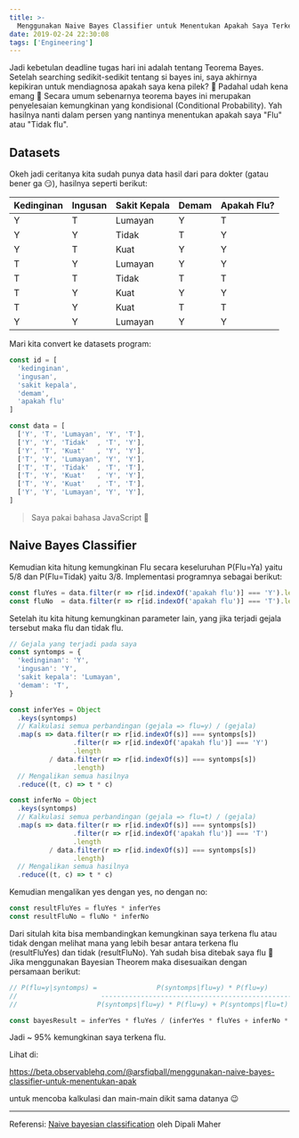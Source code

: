 ```yaml
---
title: >-
  Menggunakan Naive Bayes Classifier untuk Menentukan Apakah Saya Terkena Flu 😅
date: 2019-02-24 22:30:08
tags: ['Engineering']
---
```


Jadi kebetulan deadline tugas hari ini adalah tentang Teorema Bayes. Setelah searching sedikit-sedikit tentang si bayes ini, saya akhirnya kepikiran untuk mendiagnosa apakah saya kena pilek? 🤣 Padahal udah kena emang 🤒 Secara umum sebenarnya teorema bayes ini merupakan penyelesaian kemungkinan yang kondisional (Conditional Probability). Yah hasilnya nanti dalam persen yang nantinya menentukan apakah saya "Flu" atau "Tidak flu".
<!-- more -->

## Datasets

Okeh jadi ceritanya kita sudah punya data hasil dari para dokter (gatau bener ga 😏), hasilnya seperti berikut:

| Kedinginan | Ingusan | Sakit Kepala | Demam | Apakah Flu? |
| ---------- | ------- | ------------ | ----- | ----------- |
| Y          | T       | Lumayan      | Y     | T           |
| Y          | Y       | Tidak        | T     | Y           |
| Y          | T       | Kuat         | Y     | Y           |
| T          | Y       | Lumayan      | Y     | Y           |
| T          | T       | Tidak        | T     | T           |
| T          | Y       | Kuat         | Y     | Y           |
| T          | Y       | Kuat         | T     | T           |
| Y          | Y       | Lumayan      | Y     | Y           |

Mari kita convert ke datasets program:
```js
const id = [
  'kedinginan',
  'ingusan',
  'sakit kepala',
  'demam',
  'apakah flu'
]

const data = [
  ['Y', 'T', 'Lumayan', 'Y', 'T'],
  ['Y', 'Y', 'Tidak'  , 'T', 'Y'],
  ['Y', 'T', 'Kuat'   , 'Y', 'Y'],
  ['T', 'Y', 'Lumayan', 'Y', 'Y'],
  ['T', 'T', 'Tidak'  , 'T', 'T'],
  ['T', 'Y', 'Kuat'   , 'Y', 'Y'],
  ['T', 'Y', 'Kuat'   , 'T', 'T'],
  ['Y', 'Y', 'Lumayan', 'Y', 'Y'],
]
```

> Saya pakai bahasa JavaScript 🤖

## Naive Bayes Classifier

Kemudian kita hitung kemungkinan Flu secara keseluruhan P(Flu=Ya) yaitu 5/8 dan P(Flu=Tidak) yaitu 3/8. Implementasi programnya sebagai berikut:

```js
const fluYes = data.filter(r => r[id.indexOf('apakah flu')] === 'Y').length / data.length
const fluNo  = data.filter(r => r[id.indexOf('apakah flu')] === 'T').length / data.length
```

Setelah itu kita hitung kemungkinan parameter lain, yang jika terjadi gejala tersebut maka flu dan tidak flu.

```js
// Gejala yang terjadi pada saya
const syntomps = {
  'kedinginan': 'Y',
  'ingusan': 'Y',
  'sakit kepala': 'Lumayan',
  'demam': 'T',
}

const inferYes = Object
  .keys(syntomps)
  // Kalkulasi semua perbandingan (gejala => flu=y) / (gejala)
  .map(s => data.filter(r => r[id.indexOf(s)] === syntomps[s])
                .filter(r => r[id.indexOf('apakah flu')] === 'Y')
                .length
          / data.filter(r => r[id.indexOf(s)] === syntomps[s])
                .length)
  // Mengalikan semua hasilnya
  .reduce((t, c) => t * c)

const inferNo = Object
  .keys(syntomps)
  // Kalkulasi semua perbandingan (gejala => flu=t) / (gejala)
  .map(s => data.filter(r => r[id.indexOf(s)] === syntomps[s])
                .filter(r => r[id.indexOf('apakah flu')] === 'T')
                .length
          / data.filter(r => r[id.indexOf(s)] === syntomps[s])
                .length)
  // Mengalikan semua hasilnya
  .reduce((t, c) => t * c)
```

Kemudian mengalikan yes dengan yes, no dengan no:

```js
const resultFluYes = fluYes * inferYes
const resultFluNo = fluNo * inferNo
```

Dari situlah kita bisa membandingkan kemungkinan saya terkena flu atau tidak dengan melihat mana yang lebih besar antara terkena flu (resultFluYes) dan tidak (resultFluNo). Yah sudah bisa ditebak saya flu 🤒 Jika menggunakan Bayesian Theorem maka disesuaikan dengan persamaan berikut:

```js
// P(flu=y|syntomps) =               P(syntomps|flu=y) * P(flu=y)
//                     ---------------------------------------------------------
//                    P(syntomps|flu=y) * P(flu=y) + P(syntomps|flu=t) * P(flu=t)

const bayesResult = inferYes * fluYes / (inferYes * fluYes + inferNo * fluNo)
```

Jadi ~ 95% kemungkinan saya terkena flu.

Lihat di:

https://beta.observablehq.com/@arsfiqball/menggunakan-naive-bayes-classifier-untuk-menentukan-apak

untuk mencoba kalkulasi dan main-main dikit sama datanya 😉

---

Referensi:
[Naive bayesian classification](https://www.slideshare.net/dipalimeher/naive-bayesian-classification) oleh Dipali Maher
